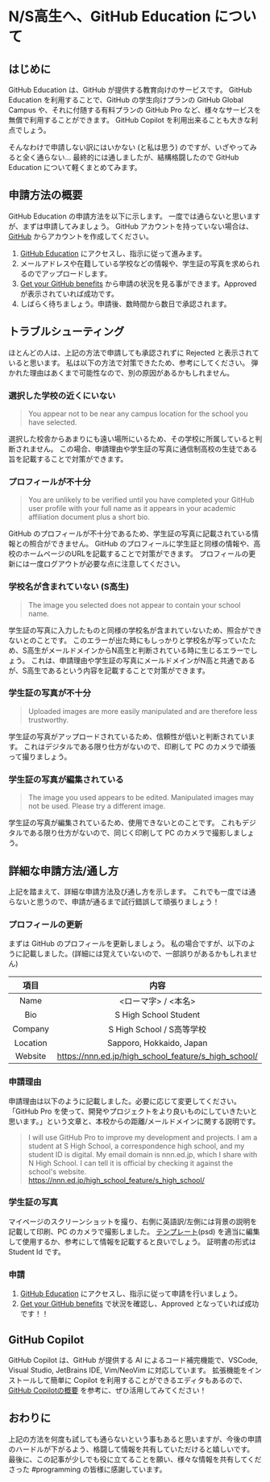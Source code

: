 # N/S高生へ、GitHub Education について

## はじめに

GitHub Education は、GitHub が提供する教育向けのサービスです。
GitHub Education を利用することで、GitHub の学生向けプランの GitHub Global Campus や、それに付随する有料プランの GitHub Pro など、様々なサービスを無償で利用することができます。
GitHub Copilot を利用出来ることも大きな利点でしょう。

そんなわけで申請しない訳にはいかない (と私は思う) のですが、いざやってみると全く通らない...
最終的には通しましたが、結構格闘したので GitHub Education について軽くまとめてみます。

## 申請方法の概要

GitHub Education の申請方法を以下に示します。
一度では通らないと思いますが、まずは申請してみましょう。
GitHub アカウントを持っていない場合は、[GitHub](https://github.com/) からアカウントを作成してください。

1. [GitHub Education](https://education.github.com/) にアクセスし、指示に従って進みます。
2. メールアドレスや在籍している学校などの情報や、学生証の写真を求められるのでアップロードします。
3. [Get your GitHub benefits](https://education.github.com/discount_requests/application) から申請の状況を見る事ができます。Approved が表示されていれば成功です。
4. しばらく待ちましょう。申請後、数時間から数日で承認されます。

## トラブルシューティング

ほとんどの人は、上記の方法で申請しても承認されずに Rejected と表示されていると思います。
私は以下の方法で対策できたため、参考にしてください。
弾かれた理由はあくまで可能性なので、別の原因があるかもしれません。

### 選択した学校の近くにいない

> You appear not to be near any campus location for the school you have selected.

選択した校舎からあまりにも遠い場所にいるため、その学校に所属していると判断されません。
この場合、申請理由や学生証の写真に通信制高校の生徒である旨を記載することで対策ができます。

### プロフィールが不十分

> You are unlikely to be verified until you have completed your GitHub user profile with your full name as it appears in your academic affiliation document plus a short bio.

GitHub のプロフィールが不十分であるため、学生証の写真に記載されている情報との照合ができません。
GitHub のプロフィールに学生証と同様の情報や、高校のホームページのURLを記載することで対策ができます。
プロフィールの更新には一度ログアウトが必要な点に注意してください。

### 学校名が含まれていない (S高生)

> The image you selected does not appear to contain your school name.

学生証の写真に入力したものと同様の学校名が含まれていないため、照合ができないとのことです。
このエラーが出た時にもしっかりと学校名が写っていたため、S高生がメールドメインからN高生と判断されている時に生じるエラーでしょう。
これは、申請理由や学生証の写真にメールドメインがN高と共通であるが、S高生であるという内容を記載することで対策ができます。

### 学生証の写真が不十分

> Uploaded images are more easily manipulated and are therefore less trustworthy.

学生証の写真がアップロードされているため、信頼性が低いと判断されています。
これはデジタルである限り仕方がないので、印刷して PC のカメラで頑張って撮りましょう。

### 学生証の写真が編集されている

> The image you used appears to be edited. Manipulated images may not be used. Please try a different image.

学生証の写真が編集されているため、使用できないとのことです。
これもデジタルである限り仕方がないので、同じく印刷して PC のカメラで撮影しましょう。

## 詳細な申請方法/通し方

上記を踏まえて、詳細な申請方法及び通し方を示します。
これでも一度では通らないと思うので、申請が通るまで試行錯誤して頑張りましょう！

### プロフィールの更新

まずは GitHub のプロフィールを更新しましょう。
私の場合ですが、以下のように記載しました。(詳細には覚えていないので、一部誤りがあるかもしれません)

| 項目 | 内容 |
| :-: | :-: |
| Name | <ローマ字> / <本名> |
| Bio | S High School Student |
| Company | S High School / S高等学校 |
| Location | Sapporo, Hokkaido, Japan |
| Website | https://nnn.ed.jp/high_school_feature/s_high_school/ |

### 申請理由

申請理由は以下のように記載しました。必要に応じて変更してください。
「GitHub Pro を使って、開発やプロジェクトをより良いものにしていきたいと思います。」という文章と、本校からの距離/メールドメインに関する説明です。

> I will use GitHub Pro to improve my development and projects.
> I am a student at S High School, a correspondence high school, and my student ID is digital.
> My email domain is nnn.ed.jp, which I share with N High School.
> I can tell it is official by checking it against the school's website.
> https://nnn.ed.jp/high_school_feature/s_high_school/

### 学生証の写真

マイページのスクリーンショットを撮り、右側に英語訳/左側には背景の説明を記載して印刷、PC のカメラで撮影しました。
[テンプレート](https://github.com/ifq7vj/github-education/blob/main/student_card.psd)(psd) を適当に編集して使用するか、参考にして情報を記載すると良いでしょう。
証明書の形式は Student Id です。

### 申請

1. [GitHub Education](https://education.github.com/) にアクセスし、指示に従って申請を行いましょう。
2. [Get your GitHub benefits](https://education.github.com/discount_requests/application) で状況を確認し、Approved となっていれば成功です！！

## GitHub Copilot

GitHub Copilot は、GitHub が提供する AI によるコード補完機能で、VSCode, Visual Studio, JetBrains IDE, Vim/NeoVim に対応しています。
拡張機能をインストールして簡単に Copilot を利用することができるエディタもあるので、[GitHub Copilotの概要](https://docs.github.com/ja/copilot/getting-started-with-github-copilot) を参考に、ぜひ活用してみてください！

## おわりに

上記の方法を何度も試しても通らないという事もあると思いますが、今後の申請のハードルが下がるよう、格闘して情報を共有していただけると嬉しいです。
最後に、この記事が少しでも役に立てることを願い、様々な情報を共有してくださった #programming の皆様に感謝しています。
